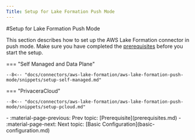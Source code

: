 ```yaml
---
Title: Setup for Lake Formation Push Mode
---
```


#Setup for Lake Formation Push Mode

This section describes how to set up the AWS Lake Formation connector in push mode. Make sure you have completed the 
[prerequisites](prerequisites.md) before you start the setup.

=== "Self Managed and Data Plane"

    --8<-- "docs/connectors/aws-lake-formation/aws-lake-formation-push-mode/snippets/setup-self-managed.md"

=== "PrivaceraCloud"

    --8<-- "docs/connectors/aws-lake-formation/aws-lake-formation-push-mode/snippets/setup-pcloud.md"


<div class="grid cards" markdown>
-   :material-page-previous: Prev topic: [Prerequisite](prerequisites.md)
-   :material-page-next: Next topic: [Basic Configuration](basic-configuration.md)
</div>
